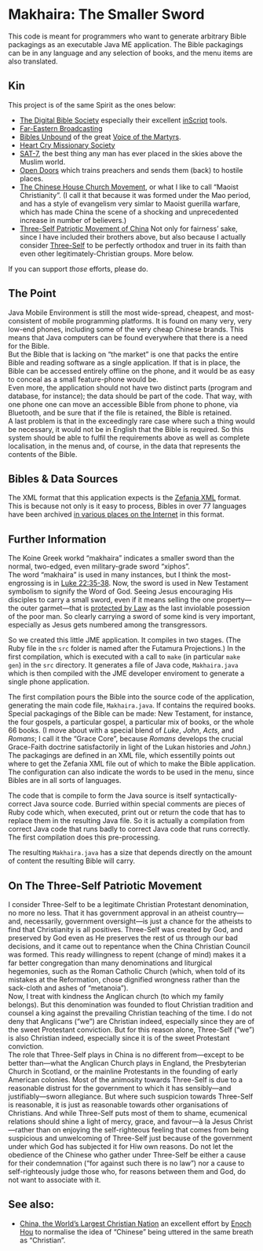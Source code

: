 Makhaira: The Smaller Sword
============
This code is meant for programmers who want to generate arbitrary Bible packagings as an  executable Java ME application. The Bible packagings can be in any language and any selection of books, and the menu items are also translated.

Kin
---
This project is of the same Spirit as the ones below:

* [The Digital Bible Society](http://www.digitalbiblesociety.com/) especially their excellent [inScript](http://www.digitalbiblesociety.com/about/projects.php#inScript) tools.
* [Far-Eastern Broadcasting](http://www.febcanada.org/)
* [Bibles Unbound](http://www.biblesunbound.com/qry/mc_home.taf) of the great [Voice of the Martyrs](http://www.persecution.com).
* [Heart Cry Missionary Society](http://www.heartcrymissionary.com/)
* [SAT-7](http://www.sat7.org/), the best thing any man has ever placed in the skies above the Muslim world.
* [Open Doors](http://www.opendoors.org/) which trains preachers and sends them (back) to hostile places.
* [The Chinese House Church Movement](http://en.wikipedia.org/w/index.php?title=Chinese_house_church&oldid=563557936), or what I like to call “Maoist Christianity”. (I call it that because it was formed under the Mao period, and has a style of evangelism very simlar to Maoist guerilla warfare, which has made China the scene of a shocking and unprecedented increase in number of believers.)
* [Three-Self Patriotic Movement of China](http://www.ccctspm.org) Not only for fairness’ sake, since I have included their brothers above, but also because I actually consider [Three-Self](http://en.wikipedia.org/w/index.php?title=Three-Self_Patriotic_Movement&oldid=566984419) to be perfectly orthodox and truer in its faith than even other legitimately-Christian groups. More below.

If you can support _those_ efforts, please do.

The Point
---
Java Mobile Environment is still the most wide-spread, cheapest, and most-consistent of mobile programming platforms. It is found on many very, very low-end phones, including some of the very cheap Chinese brands. This means that Java computers can be found everywhere that there is a need for the Bible.  
But the Bible that is lacking on “the market” is one that packs the entire Bible and reading software as a single application. If that is in place, the Bible can be accessed entirely offline on the phone, and it would be as easy to conceal as a small feature-phone would be.  
Even more, the application should not have two distinct parts (program and database, for instance); the data should be part of the code. That way, with one phone one can move an accessible Bible from phone to phone, via Bluetooth, and be sure that if the file is retained, the Bible is retained.  
A last problem is that in the exceedingly rare case where such a thing would be necessary, it would not be in English that the Bible is required. So this system should be able to fulfil the requirements above as well as complete localisation, in the menus and, of course, in the data that represents the contents of the Bible.

Bibles & Data Sources
---
The XML format that this application expects is the [Zefania XML](http://sourceforge.net/projects/zefania-sharp/) format. This is because not only is it easy to process, Bibles in over 77 languages have been archived [in various places on the Internet](http://www.churchsw.org/bibles) in this format.  


Further Information
---
The Koine Greek workd “makhaira” indicates a smaller sword than the normal, two-edged, even military-grade sword “xiphos”.  
The word “makhaira” is used in many instances, but I think the most-engrossing is in [Luke 22:35-38](https://www.biblegateway.com/passage/?interface=print&version=NKJV;TR1894&search=Luke+22:35-38).
Now, the sword is used in New Testament symbolism to signify the Word of God. Seeing Jesus encouraging His disciples to carry a small sword, even if it means selling the one property—the outer garmet—that is [protected by Law](https://www.biblegateway.com/passage/?interface=print&version=NIV;NKJV&search=Exodus+22:26-27) as the last inviolable posession of the poor man. So clearly carrying a sword of some kind is very important, especially as Jesus gets numbered among the transgressors.

So we created this little JME application. It compiles in two stages. (The Ruby file in the `src` folder is named after the Futamura Projections.) In the first compilation, which is executed with a call to `make` (in particular `make gen`) in the `src` directory. It generates a file of Java code, `Makhaira.java` which is then compiled with the JME developer enviroment to generate a single phone application.

The first compilation pours the Bible into the source code of the application, generating the main code file, `Makhaira.java`. If contains the required books. Special packagings of the Bible can be made: New Testament, for instance, the four gospels, a particular gospel, a particular mix of books, or the whole 66 books. (I move about with a special blend of _Luke_, _John_, _Acts_, and _Romans_; I call it the “Grace Core”, because _Romans_ develops the crucial Grace-Faith doctrine satisfactorily in light of the Lukan histories and _John_.) The packagings are defined in an XML file, which essentilly points out where to get the Zefania XML file out of which to make the Bible application. The configuration can also indicate the words to be used in the menu, since Bibles are in all sorts of languages.

The code that is compile to form the Java source is itself syntactically-correct Java source code. Burried within special comments are pieces of Ruby code which, when executed, print out or return the code that has to replace them in the resulting Java file. So it is actually a compilation from correct Java code that runs badly to correct Java code that runs correctly. The first compilation does this pre-processing.

The resulting `Makhaira.java` has a size that depends directly on the amount of content the resulting Bible will carry.

On The Three-Self Patriotic Movement
---
I consider Three-Self to be a legitimate Christian Protestant denomination, no more no less. That it has government approval in an atheist country—and, necessarily, government oversight—is just a chance for the atheists to find that Christianity is all positives. Three-Self was created by God, and preserved by God even as He preserves the rest of us through our bad decisions, and it came out to repentance when the China Christian Council was formed. This ready willingness to repent (change of mind) makes it a far better congregation than many denominations and liturgical hegemonies, such as the Roman Catholic Church (which, when told of its mistakes at the Reformation, chose dignified wrongness rather than the sack-cloth and ashes of “metanoia”).  
Now, I treat with kindness the Anglican church (to which my family belongs). But this denomination was founded to flout Christian tradition and counsel a king against the prevailing Christian teaching of the time. I do not deny that Anglicans (“we”) are Christian indeed, especially since they are of the sweet Protestant conviction. But for this reason alone, Three-Self (“we”) is also Christian indeed, especially since it is of the sweet Protestant conviction.  
The role that Three-Self plays in China is no different from—except to be better than—what the Anglican Church plays in England, the Presbyterian Church in Scotland, or the mainline Protestants in the founding of early American colonies. Most of the animosity towards Three-Self is due to a reasonable distrust for the government to which it has sensibly—and justifiably—sworn allegiance. But where such suspicion towards Three-Self is reasonable, it is just as reasonable towards other organisations of Christians. And while Three-Self puts most of them to shame, ecumenical relations should shine a light of mercy, grace, and favour—à la Jesus Christ—rather than on enjoying the self-righteous feeling that comes from being suspicious and unwelcoming of Three-Self just because of the government under which God has subjected it for Hiw own reasons. Do not let the obedience of the Chinese who gather under Three-Self be either a cause for their condemnation (“for against such there is no law”) nor a cause to self-righteously judge those who, for reasons between them and God, do not want to associate with it.

See also:
---
* [China, the World’s Largest Christian Nation](http://chinachristiannation.blogspot.com/) an excellent effort by [Enoch Hou](https://plus.google.com/113837710196751913414/posts) to normalise the idea of “Chinese” being uttered in the same breath as “Christian”.

